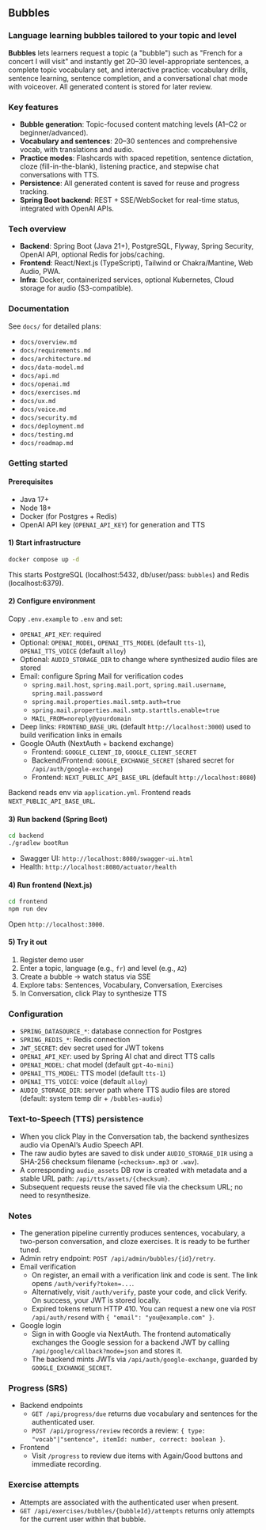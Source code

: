 ## Bubbles

### Language learning bubbles tailored to your topic and level

**Bubbles** lets learners request a topic (a "bubble") such as "French for a concert I will visit" and instantly get 20–30 level-appropriate sentences, a complete topic vocabulary set, and interactive practice: vocabulary drills, sentence learning, sentence completion, and a conversational chat mode with voiceover. All generated content is stored for later review.

### Key features
- **Bubble generation**: Topic-focused content matching levels (A1–C2 or beginner/advanced).
- **Vocabulary and sentences**: 20–30 sentences and comprehensive vocab, with translations and audio.
- **Practice modes**: Flashcards with spaced repetition, sentence dictation, cloze (fill-in-the-blank), listening practice, and stepwise chat conversations with TTS.
- **Persistence**: All generated content is saved for reuse and progress tracking.
- **Spring Boot backend**: REST + SSE/WebSocket for real-time status, integrated with OpenAI APIs.

### Tech overview
- **Backend**: Spring Boot (Java 21+), PostgreSQL, Flyway, Spring Security, OpenAI API, optional Redis for jobs/caching.
- **Frontend**: React/Next.js (TypeScript), Tailwind or Chakra/Mantine, Web Audio, PWA.
- **Infra**: Docker, containerized services, optional Kubernetes, Cloud storage for audio (S3-compatible).

### Documentation
See `docs/` for detailed plans:
- `docs/overview.md`
- `docs/requirements.md`
- `docs/architecture.md`
- `docs/data-model.md`
- `docs/api.md`
- `docs/openai.md`
- `docs/exercises.md`
- `docs/ux.md`
- `docs/voice.md`
- `docs/security.md`
- `docs/deployment.md`
- `docs/testing.md`
- `docs/roadmap.md`

### Getting started

#### Prerequisites
- Java 17+
- Node 18+
- Docker (for Postgres + Redis)
- OpenAI API key (`OPENAI_API_KEY`) for generation and TTS

#### 1) Start infrastructure
```bash
docker compose up -d
```

This starts PostgreSQL (localhost:5432, db/user/pass: `bubbles`) and Redis (localhost:6379).

#### 2) Configure environment
Copy `.env.example` to `.env` and set:
- `OPENAI_API_KEY`: required
- Optional: `OPENAI_MODEL`, `OPENAI_TTS_MODEL` (default `tts-1`), `OPENAI_TTS_VOICE` (default `alloy`)
- Optional: `AUDIO_STORAGE_DIR` to change where synthesized audio files are stored
- Email: configure Spring Mail for verification codes
  - `spring.mail.host`, `spring.mail.port`, `spring.mail.username`, `spring.mail.password`
  - `spring.mail.properties.mail.smtp.auth=true`
  - `spring.mail.properties.mail.smtp.starttls.enable=true`
  - `MAIL_FROM=noreply@yourdomain`
- Deep links: `FRONTEND_BASE_URL` (default `http://localhost:3000`) used to build verification links in emails
- Google OAuth (NextAuth + backend exchange)
  - Frontend: `GOOGLE_CLIENT_ID`, `GOOGLE_CLIENT_SECRET`
  - Backend/Frontend: `GOOGLE_EXCHANGE_SECRET` (shared secret for `/api/auth/google-exchange`)
  - Frontend: `NEXT_PUBLIC_API_BASE_URL` (default `http://localhost:8080`)

Backend reads env via `application.yml`. Frontend reads `NEXT_PUBLIC_API_BASE_URL`.

#### 3) Run backend (Spring Boot)
```bash
cd backend
./gradlew bootRun
```
- Swagger UI: `http://localhost:8080/swagger-ui.html`
- Health: `http://localhost:8080/actuator/health`

#### 4) Run frontend (Next.js)
```bash
cd frontend
npm run dev
```
Open `http://localhost:3000`.

#### 5) Try it out
1. Register demo user
2. Enter a topic, language (e.g., `fr`) and level (e.g., `A2`)
3. Create a bubble → watch status via SSE
4. Explore tabs: Sentences, Vocabulary, Conversation, Exercises
5. In Conversation, click Play to synthesize TTS

### Configuration
- `SPRING_DATASOURCE_*`: database connection for Postgres
- `SPRING_REDIS_*`: Redis connection
- `JWT_SECRET`: dev secret used for JWT tokens
- `OPENAI_API_KEY`: used by Spring AI chat and direct TTS calls
- `OPENAI_MODEL`: chat model (default `gpt-4o-mini`)
- `OPENAI_TTS_MODEL`: TTS model (default `tts-1`)
- `OPENAI_TTS_VOICE`: voice (default `alloy`)
- `AUDIO_STORAGE_DIR`: server path where TTS audio files are stored (default: system temp dir + `/bubbles-audio`)

### Text-to-Speech (TTS) persistence
- When you click Play in the Conversation tab, the backend synthesizes audio via OpenAI’s Audio Speech API.
- The raw audio bytes are saved to disk under `AUDIO_STORAGE_DIR` using a SHA-256 checksum filename (`<checksum>.mp3` or `.wav`).
- A corresponding `audio_assets` DB row is created with metadata and a stable URL path: `/api/tts/assets/{checksum}`.
- Subsequent requests reuse the saved file via the checksum URL; no need to resynthesize.

### Notes
- The generation pipeline currently produces sentences, vocabulary, a two-person conversation, and cloze exercises. It is ready to be further tuned.
- Admin retry endpoint: `POST /api/admin/bubbles/{id}/retry`.
- Email verification
  - On register, an email with a verification link and code is sent. The link opens `/auth/verify?token=...`.
  - Alternatively, visit `/auth/verify`, paste your code, and click Verify. On success, your JWT is stored locally.
  - Expired tokens return HTTP 410. You can request a new one via `POST /api/auth/resend` with `{ "email": "you@example.com" }`.
- Google login
  - Sign in with Google via NextAuth. The frontend automatically exchanges the Google session for a backend JWT by calling `/api/google/callback?mode=json` and stores it.
  - The backend mints JWTs via `/api/auth/google-exchange`, guarded by `GOOGLE_EXCHANGE_SECRET`.

### Progress (SRS)
- Backend endpoints
  - `GET /api/progress/due` returns due vocabulary and sentences for the authenticated user.
  - `POST /api/progress/review` records a review: `{ type: "vocab"|"sentence", itemId: number, correct: boolean }`.
- Frontend
  - Visit `/progress` to review due items with Again/Good buttons and immediate recording.

### Exercise attempts
- Attempts are associated with the authenticated user when present.
- `GET /api/exercises/bubbles/{bubbleId}/attempts` returns only attempts for the current user within that bubble.



